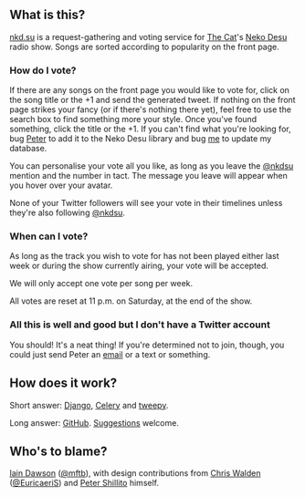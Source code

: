 ## What is this?

[nkd.su](http://nkd.su) is a request-gathering and voting service for [The
Cat](http://thisisthecat.com)'s [Neko
Desu](http://www.thisisthecat.com/index.php/neko-desu) radio show. Songs are
sorted according to popularity on the front page.

### How do I vote?

If there are any songs on the front page you would like to vote for, click on
the song title or the +1 and send the generated tweet. If nothing on the front
page strikes your fancy (or if there's nothing there yet), feel free to use the
search box to find something more your style. Once you've found something,
click the title or the +1. If you can't find what you're looking for, bug
[Peter](http://twitter.com/theshillito) to add it to the Neko Desu library and
bug [me](http://twitter.com/mftb) to update my database.

You can personalise your vote all you like, as long as you leave the
[@nkdsu](http://twitter.com/nkdsu) mention and the number in tact. The message
you leave will appear when you hover over your avatar.

None of your Twitter followers will see your vote in their timelines unless
they're also following [@nkdsu](http://twitter.com/nkdsu).

### When can I vote?

As long as the track you wish to vote for has not been played either last week
or during the show currently airing, your vote will be accepted. 

We will only accept one vote per song per week.

All votes are reset at 11&nbsp;p.m. on Saturday, at the end of the show.

### All this is well and good but I don't have a Twitter account

You should! It's a neat thing! If you're determined not to join, though, you
could just send Peter an [email](mailto:peter.shillito@thisisthecat.com) or a
text or something.

## How does it work?

Short answer: [Django](https://www.djangoproject.com),
[Celery](http://celeryproject.org) and [tweepy](http://tweepy.github.com).

Long answer: [GitHub](https://github.com/colons/nkdsu).
[Suggestions](https://github.com/colons/nkdsu/issues/new) welcome.

## Who's to blame?

[Iain Dawson](http://www.musicfortheblind.co.uk/)
([@mftb](http://twitter.com/mftb)), with design contributions from
[Chris Walden](http://www.chriswalden.co.uk)
([@EuricaeriS](http://twitter.com/EuricaeriS)) and
[Peter Shillito](http://twitter.com/theshillito) himself.
